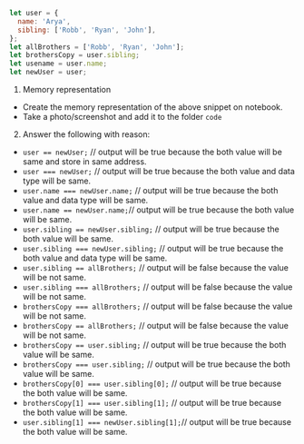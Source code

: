 ```js
let user = {
  name: 'Arya',
  sibling: ['Robb', 'Ryan', 'John'],
};
let allBrothers = ['Robb', 'Ryan', 'John'];
let brothersCopy = user.sibling;
let usename = user.name;
let newUser = user;
```

1. Memory representation

- Create the memory representation of the above snippet on notebook.
- Take a photo/screenshot and add it to the folder `code`

<!-- To add this image here use ![name](./hello.jpg) -->

2. Answer the following with reason:

- `user == newUser;` // output will be true because the both value will be same and store in same address.
- `user === newUser;` // output will be true because the both value and data type will be same.
- `user.name === newUser.name;` // output will be true because the both value and data type will be same.
- `user.name == newUser.name;`// output will be true because the both value will be same.
- `user.sibling == newUser.sibling;` // output will be true because the both value will be same.
- `user.sibling === newUser.sibling;` // output will be true because the both value and data type will be same.
- `user.sibling == allBrothers;` // output will be false because the value will be not same.
- `user.sibling === allBrothers;` // output will be false because the value will be not same.
- `brothersCopy === allBrothers;` // output will be false because the value will be not same.
- `brothersCopy == allBrothers;` // output will be false because the value will be not same.
- `brothersCopy == user.sibling;` // output will be true because the both value will be same.
- `brothersCopy === user.sibling;` // output will be true because the both value will be same.
- `brothersCopy[0] === user.sibling[0];` // output will be true because the both value will be same.
- `brothersCopy[1] === user.sibling[1];` // output will be true because the both value will be same.
- `user.sibling[1] === newUser.sibling[1];`// output will be true because the both value will be same.


